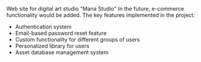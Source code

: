 Web site for digital art studio "Mana Studio"
In the future, e-commerce functionality would be added.
The key features implemented in the project:
- Authentication system
- Email-based password reset feature
- Custom functionality for different groups of users
- Personalized library for users
- Asset database management system